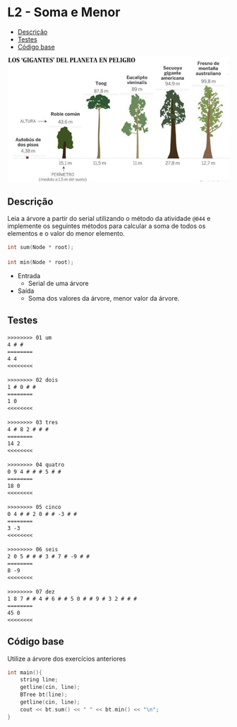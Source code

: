 # L2 - Soma e Menor
<!--TOC_BEGIN-->
- [Descrição](#descrição)
- [Testes](#testes)
- [Código base](#código-base)
<!--TOC_END-->

![](__capa.jpg)

## Descrição
Leia a árvore a partir do serial utilizando o método da atividade `@044` e implemente os seguintes métodos para calcular a soma de todos os elementos e o valor do menor elemento.

```cpp
int sum(Node * root);

int min(Node * root);
```

- Entrada
    - Serial de uma árvore
- Saída
    - Soma dos valores da árvore, menor valor da árvore.

## Testes

```
>>>>>>>> 01 um
4 # # 
========
4 4
<<<<<<<<

>>>>>>>> 02 dois
1 # 0 # # 
========
1 0
<<<<<<<<

>>>>>>>> 03 tres
4 # 8 2 # # # 
========
14 2
<<<<<<<<

>>>>>>>> 04 quatro
0 9 4 # # # 5 # # 
========
18 0
<<<<<<<<

>>>>>>>> 05 cinco
0 4 # # 2 0 # # -3 # # 
========
3 -3
<<<<<<<<

>>>>>>>> 06 seis
2 0 5 # # # 3 # 7 # -9 # # 
========
8 -9
<<<<<<<<

>>>>>>>> 07 dez
1 8 7 # # 4 # 6 # # 5 0 # # 9 # 3 2 # # # 
========
45 0
<<<<<<<<
```

## Código base

Utilize a árvore dos exercícios anteriores

```cpp
int main(){
    string line;
    getline(cin, line);
    BTree bt(line);
    getline(cin, line);
    cout << bt.sum() << " " << bt.min() << "\n";
}
```